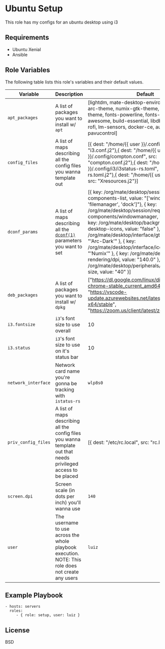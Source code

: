 Ubuntu Setup
=========

This role has my configs for an ubuntu desktop using i3

Requirements
------------

- Ubuntu Xenial
- Ansible

Role Variables
--------------

The following table lists this role's variables and their default values.

| Variable | Description | Default |
|---|---|---|
| `apt_packages` | A list of packages you want to install w/ `apt` | [lightdm, mate-desktop-environment-extras, i3, arc-theme, numix-gtk-theme, numix-icon-theme, fonts-powerline, fonts-hack, fonts-font-awesome, build-essential, libdbus-1-dev, curl, rofi, lm-sensors, docker-ce, autojump, zsh, pavucontrol] |
| `config_files` | A list of maps describing all the config files you wanna template out | [{ dest: "/home/{{ user }}/.config/i3/config", src: "i3.conf.j2"},{ dest: "/home/{{ user }}/.config/compton.conf", src: "compton.conf.j2"},{ dest: "/home/{{ user }}/.config/i3/i3status-rs.toml", src: "i3status-rs.toml.j2"},{ dest: "/home/{{ user}}/.Xresources", src: "Xresources.j2"}] |
| `dconf_params` | A list of maps describing all the [`dconf(1)`](https://linux.die.net/man/1/dconf) parameters you want to set | [{ key: /org/mate/desktop/session/required-components-list, value: "['windowmanager', 'filemanager', 'dock']"}, { key: /org/mate/desktop/session/required-components/windowmanager, value: "'i3'" }, { key: /org/mate/desktop/background/show-desktop-icons, value: "false" }, { key: /org/mate/desktop/interface/gtk-theme, value: "'Arc-Dark'" }, { key: /org/mate/desktop/interface/icon-theme, value: "'Numix'" }, { key: /org/mate/desktop/font-rendering/dpi, value: "140.0" }, { key: /org/mate/desktop/peripherals/mouse/cursor-size, value: "40" }] |
| `deb_packages` | A list of packages you want to install w/ `dpkg` | ["https://dl.google.com/linux/direct/google-chrome-stable_current_amd64.deb", "https://vscode-update.azurewebsites.net/latest/linux-deb-x64/stable", "https://zoom.us/client/latest/zoom_amd64.deb"] |
| `i3.fontsize` | `i3`'s font size to use overall | 10 |
| `i3.status` | `i3`'s font size to use on it's status bar | 10 |
| `network_interface` | Network card name you're gonna be tracking with `istatus-rs` | `wlp8s0 ` |
| `priv_config_files` | A list of maps describing all the config files you wanna template out that needs privileged access to be placed | [{ dest: "/etc/rc.local", src: "rc.local.j2"}] |
| `screen.dpi` | Screen scale (in dots per inch) you'll wanna use | `140 ` |
| `user` | The username to use across the whole playbook execution. NOTE: This role does not create any users | `luiz` |


Example Playbook
----------------

    - hosts: servers
      roles:
         - { role: setup, user: luiz }

License
-------

BSD

